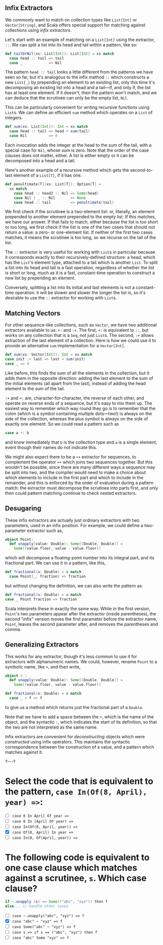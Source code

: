 ## Infix Extractors

We commonly want to match on collection types like `List[Int]` or `Vector[String]`, and Scala offers special support for
matching against collections using _infix extractors_.

Let's start with an example of matching on a `List[Int]` using the extractor, `::`. We can split a list into its head
and tail within a pattern, like so:

```scala
def tailOrNil(xs: List[Int]): List[Int] = xs match
  case head :: tail => tail
  case _            => Nil
```

The pattern `head :: tail` looks a little different from the patterns we have seen so far, but it's analogous to the
infix method `::` which constructs a new `List[_]` by prepending an element to an existing list, only this time it's
decomposing an existing list into a head and a tail—if, and only if, the list has at least one element. If it doesn't,
then the pattern won't match, and we can deduce that the scrutinee can only be the empty list, `Nil`.

This can be particularly convenient for writing recursive functions using `List`s. We can define an efficient
`sum` method which operates on a `List` of integers.

```scala
def sum(xs: List[Int]): Int = xs match
  case head :: tail => head + sum(tail)
  case Nil          => 0
```

Each invocation adds the integer at the head to the sum of the tail, with a special case for `Nil`, whose sum is zero.
Note that the order of the case clauses does not matter, either. A list is either empty or it can be decomposed into a
head and a tail.

Here's another example of a recursive method which gets the second-to-last element of a `List[T]`, if it has one.

```scala
def penultimate[T](xs: List[T]): Option[T] =
  xs match
    case head :: head2 :: Nil => Some(head)
    case Nil | _ :: Nil       => None
    case head :: tail         => penultimate(tail)
```

We first check if the scrutinee is a two-element list: or, literally, an element prepended to another element prepended
to the empty list. If this matches, we have our answer. If that fails to match, either because the list is too short or
too long, we first check if the list is one of the two cases that should not return a value: a zero- or one-element
list. If neither of the first two cases matches, it means the scrutinee is too long, so we recurse on the tail of the
list.

The `::` extractor is very useful for working with `List`s in particular because it corresponds exactly to their
recursively-defined structure: a head, which has the `List`'s element type, attached to a tail which is another
`List`. To split a list into its head and tail is a fast operation, regardless of whether the list is short or long,
much as it is a fast, constant-time operation to construct a new list by prepending an element.

Conversely, splitting a list into its initial and last elements is not a constant-time operation: it will be slower and
slower the longer the list is, so it's desirable to use the `::` extractor for working with `List`s.

## Matching Vectors

For other sequence-like collections, such as `Vector`, we have two additional extractors available to us:
`+:` and `:+`. The first, `+:` is equivalent to `::`, but works on any collection that is a `Seq`, not just
`List`s. The second, `:+` allows extraction of the last element of a collection. Here is how we could use it to provide
an alternative `sum` implementation for a `Vector[Int]`.

```scala
def sum(xs: Vector[Int]): Int = xs match
case init :+ last => last + sum(init)
case _ => 0
```

Like before, this finds the sum of all the elements in the collection, but it adds them in the opposite direction:
adding the last element to the sum of the initial elements (all apart from the last), instead of adding the head element
to the sum of the tail.

`:+` and `+:` are, character-for-character, the reverse of each other, and operate on reverse ends of a sequence, but
it's easy to mix them up. The easiest way to remember which way round they go is to remember that the colon (which is a
symbol containing _multiple_ dots—two!) is always on the side of the collection, whereas the plus symbol is always on
the side of exactly one element. So we could read a pattern such as

```scala
case a +: b
```

and know immediately that `b` is the collection type and `a` is a single element, event though their names do not
indicate this.

We might also expect there to be a `++` extractor for sequences, to complement the operator `++` which joins two
sequences together. But this wouldn't be possible, since there are many different ways a sequence may be split into two,
and the compiler would need to make a choice about which elements to include in the first part and which to include in
the remainder, and this is enforced by the order of evaluation during a pattern match:
the extractor must decompose the scrutinee into parts first, and only then could pattern matching continue to check
nested extractors.

## Desugaring

These infix extractors are actually just ordinary extractors with two parameters, used in an infix position. For
example, we could define a two-parameter extractor such as,

```scala
object Point:
  def unapply(value: Double): Some[(Double, Double)] =
    Some((value.floor, value - value.floor))
```

which will decompose a floating-point number into its integral part, and its fractional part. We can use it in a
pattern, like this,

```scala
def fractional(x: Double) = x match
  case Point(_, fraction) => fraction
```

but without changing the definition, we can also write the pattern as:

```scala
def fractional(x: Double) = x match
case _ Point fraction => fraction
```

Scala interprets these in exactly the same way. While in the first version, `Point`'s two parameters appear after the
extractor (inside parentheses), the second "infix" version moves the first parameter before the extractor name, `Point`,
leaves the second parameter after, and removes the parentheses and comma.

## Generalizing Extractors

This works for any extractor, though it's less common to use it for extractors with alphanumeric names. We could,
however, rename `Point` to a symbolic name, like `+`, and then write,

```scala
object + :
  def unapply(value: Double): Some[(Double, Double)] =
    Some((value.floor, value - value.floor))

def fractional(x: Double) = x match
  case _ + f => f
```

to give us a method which returns just the fractional part of a `Double`.

Note that we have to add a space between the `+`, which is the name of the object, and the syntactic `:`, which
indicates the start of its definition, so that the two are not interpreted as the same name.

Infix extractors are convenient for _deconstructing_ objects which were _constructed_ using infix operators. This
maintains the syntactic correspondence between the construction of a value, and a pattern which matches against it.

?---?

# Select the code that is equivalent to the pattern, `case In(Of(8, April), year) =>`:

- [ ] `case 8 In April Of year =>`
- [ ] `case 8 In (April Of year) =>`
- [ ] `case In(Of(8, April, year)) =>`
- [X] `case Of(8, April) In year =>`
- [ ] `case In(8, Of(April, year)) =>`

# The following code is equivalent to one case clause which matches against a scrutinee, `s`. Which case clause?

```scala
if ~.unapply (s) == Some(("abc", "xyz")) then f
else... // handle other cases
```

- [ ] `case ~.unapply("abc", "xyz") => f`
- [X] `case "abc" ~ "xyz" => f`
- [ ] `case Some("abc" ~ "xyz") => f`
- [ ] `case s => if s == ("abc", "xyz") then f`
- [ ] `case "abc" Some "xyz" => f`
